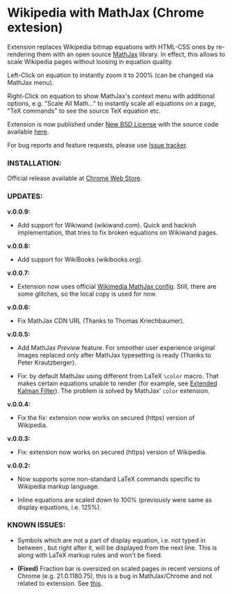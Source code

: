 Wikipedia with MathJax (Chrome extesion)
========================================

Extension replaces Wikipedia bitmap equations with HTML-CSS ones by re-rendering them with an open source [MathJax](http://mathjax.org/) library. In effect, this allows to scale Wikipedia pages without loosing in equation quality.

Left-Click on equation to instantly zoom it to 200% (can be changed via MathJax menu).

Right-Click on equation to show MathJax's context menu with additional options, e.g. "Scale All Math..." to instantly scale all equations on a page, "TeX commands" to see the source TeX equation etc.

Extension is now published under [New BSD License](https://github.com/bgromov/wiki-mathjax/blob/master/LICENSE.md) with the source code available [here](https://github.com/bgromov/wiki-mathjax).

For bug reports and feature requests, please use [Issue tracker](https://github.com/bgromov/wiki-mathjax/issues).

### INSTALLATION:

Official release available at [Chrome Web Store](https://chrome.google.com/webstore/detail/wikipedia-with-mathjax/fhomhkjcommffnlajeemenejemmegcmi).

### UPDATES:

**v.0.0.9:**

 - Add support for Wikiwand (wikiwand.com). Quick and hackish implementation, that tries to fix broken equations on Wikiwand pages.

**v.0.0.8:**

 - Add support for WikiBooks (wikibooks.org).

**v.0.0.7:**

 - Extension now uses official [Wikimedia MathJax config](https://git.wikimedia.org/blob/mediawiki%2Fextensions%2FMath.git/09aafb299242293272fecc64aeeeed16a00c2a0b/modules%2Fmediawiki-extensions%2Ftexvc.js). Still, there are some glitches, so the local copy is used for now.

**v.0.0.6:**

 - Fix MathJax CDN URL (Thanks to Thomas Kriechbaumer).

**v.0.0.5:**

 - Add MathJax *Preview* feature. For smoother user experience original images replaced only after MathJax typesetting is ready (Thanks to Peter Krautzberger).

 - Fix: by default MathJax using different from LaTeX `\color` macro. That makes certain equations unable to render (for example, see [Extended Kalman Filter](http://en.wikipedia.org/wiki/Extended_Kalman_filter#Discrete-time_predict_and_update_equations)). The problem is solved by MathJax' `color` extension.

**v.0.0.4:**

 - Fix the fix: extension now works on secured (https) version of Wikipedia.

**v.0.0.3:**

 - Fix: extension now works on secured (https) version of Wikipedia.

**v.0.0.2:**

 - Now supports some non-standard LaTeX commands specific to Wikipedia markup language.
 
 - Inline equations are scaled down to 100% (previously were same as display equations, i.e. 125%).

### KNOWN ISSUES:

 - Symbols which are not a part of display equation, i.e. not typed in between <math>...</math>, but right after it, will be displayed from the next line. This is along with LaTeX markup rules and won't be fixed.
 
 - **(Fixed)** Fraction bar is oversized on scaled pages in recent versions of Chrome (e.g. 21.0.1180.75), this is a bug in MathJax/Chrome and not related to extension. See [this](https://groups.google.com/forum/?fromgroups#!topic/mathjax-users/TWNUoKIaF4I%5B1-25%5D).
